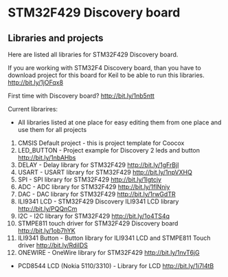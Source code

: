 # STM32F429 Discovery board
## Libraries and projects

Here are listed all libraries for STM32F429 Discovery board.

If you are working with STM32F4 Discovery board, than you have to download project for this board for Keil to be able to run this libraries.
http://bit.ly/1jOFqx8


First time with Discovery board?
http://bit.ly/1nb5ntt

Current librarires:

- All libraries listed at one place for easy editing them from one place and use them for all projects

1. CMSIS Default project - this is project template for Coocox
2. LED_BUTTON - Project example for Discovery 2 leds and button
http://bit.ly/1nbAHbs
3. DELAY - Delay library for STM32F429
http://bit.ly/1gFrBjl
4. USART - USART library for STM32F429
http://bit.ly/1npVXHQ
5. SPI - SPI library for STM32F429
http://bit.ly/1lgtcjy
6. ADC - ADC library for STM32F429
http://bit.ly/1fINniy
7. DAC - DAC library for STM32F429
http://bit.ly/1rwGdTR
8. ILI9341 LCD - STM32F429 Discovery ILI9341 LCD library
http://bit.ly/PQQnCm
9. I2C - I2C library for STM32F429
http://bit.ly/1o4TS4q
10. STMPE811 touch driver for STM32F429 Discovery board
http://bit.ly/1ob7hYK
11. ILI9341 Button - Button library for ILI9341 LCD and STMPE811 Touch driver
http://bit.ly/RdiIDS
12. ONEWIRE - OneWire library for STM32F429
http://bit.ly/1nvT6jG

- PCD8544 LCD (Nokia 5110/3310) - Library for LCD
http://bit.ly/1i7l4tB